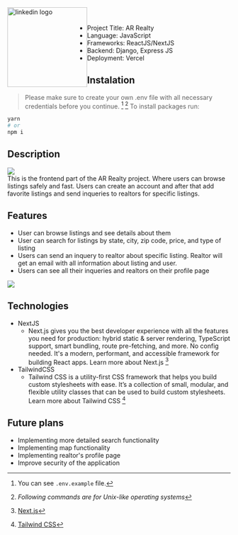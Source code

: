 <a href="https://www.linkedin.com/in/almir-redzematovic-05b734201/" style="outline: none;"><img src="https://res.cloudinary.com/iamalmiir/image/upload/v1655748669/Linkedin-logo-png_ufs32u.png" alt="linkedin logo" style="float: left; margin-top: 10px;width: 180px;"/></a>
<br/>
<br/>

- Project Title: AR Realty
- Language: JavaScript
- Frameworks: ReactJS/NextJS
- Backend: Django, Express JS
- Deployment: Vercel

## Instalation

> Please make sure to create your own .env file with all necessary credentials before you continue. [^1] [^2]
> To install packages run:

```bash
yarn
# or
npm i
```

<!-- General description -->

## Description

<img src="https://res.cloudinary.com/iamalmiir/image/upload/v1658855272/Screen_Shot_2022-07-26_at_1.07.29_PM_yhhprb.png" />

<br />
This is the frontend part of the AR Realty project. Where users can browse listings safely and fast. Users can create an account and after that add favorite listings and send inqueries to realtors for specific listings.

## Features

- User can browse listings and see details about them
- User can search for listings by state, city, zip code, price, and type of listing
- Users can send an inquery to realtor about specific listing. Realtor will get an email with all information about listing and user.
- Users can see all their inqueries and realtors on their profile page

<img src="https://res.cloudinary.com/iamalmiir/image/upload/v1658853323/ezgif.com-gif-maker_1_xszsnm.gif" />

## Technologies

- NextJS
  - Next.js gives you the best developer experience with all the features you need for production: hybrid static & server rendering, TypeScript support, smart bundling, route pre-fetching, and more. No config needed. It's a modern, performant, and accessible framework for building React apps. Learn more about Next.js [^3]
- TailwindCSS
  - Tailwind CSS is a utility-first CSS framework that helps you build custom stylesheets with ease. It’s a collection of small, modular, and flexible utility classes that can be used to build custom stylesheets. Learn more about Tailwind CSS [^4]

## Future plans

- Implementing more detailed search functionality
- Implementing map functionality
- Implementing realtor's profile page
- Improve security of the application

[^1]: You can see `.env.example` file.
[^2]: _Following commands are for Unix-like operating systems_
[^3]: [Next.js](https://nextjs.org/)
[^4]: [Tailwind CSS](https://tailwindcss.com/)
